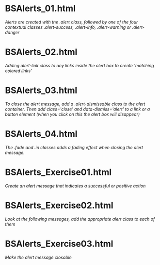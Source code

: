 # BSAlerts_01.html
*Alerts are created with the .alert class, followed by one of the four contextual classes .alert-success, .alert-info, .alert-warning*
*or .alert-danger*

# BSAlerts_02.html
*Adding alert-link class to any links inside the alert box to create 'matching colored links'*

# BSAlerts_03.html
*To close the alert message, add a .alert-dismissable class to the alert container. Then add class='close' and*
*data-dismiss='alert' to a link or a button element (when you click on this the alert box will disappear)*

# BSAlerts_04.html
*The .fade and .in classes adds a fading effect when closing the alert message.*

# BSAlerts_Exercise01.html
*Create an alert message that indicates a successful or positive action*

# BSAlerts_Exercise02.html
*Look at the following messages, add the appropriate alert class to each of them*

# BSAlerts_Exercise03.html
*Make the alert message closable*